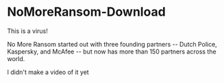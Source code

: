 # NoMoreRansom-Download

This is a virus!

No More Ransom started out with three founding partners -- Dutch Police, Kaspersky, and McAfee -- but now has more than 150 partners across the world.

I didn't make a video of it yet
